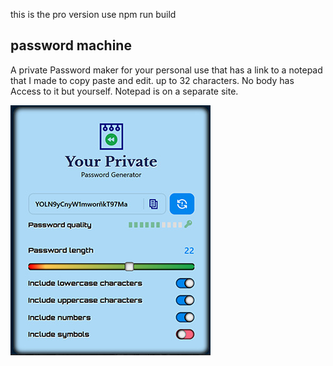 <!--note to self push to github to deploy to github pages -->
this is the pro version use npm run build
## password machine

A private Password maker for your personal use that has a link to a notepad that I made to copy paste and edit. up to 32 characters.  No body has Access to it but yourself. Notepad is on a separate site.  

![Password Machine](PasswordMachineImg2.jpg)
